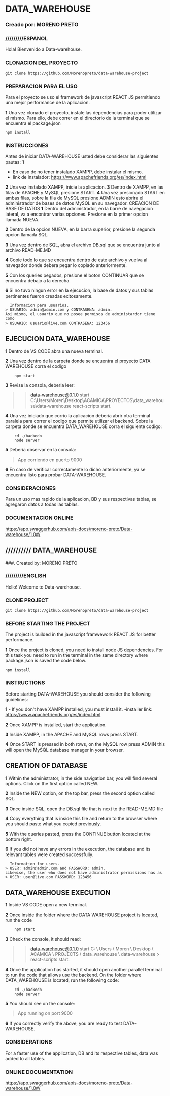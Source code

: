 
# DATA_WAREHOUSE
### Creado por: MORENO PRETO

### /////////ESPANOL

Hola! Bienvenido a Data-warehouse.

### CLONACION DEL PROYECTO

    git clone https://github.com/Morenopreto/data-warehouse-project

### PREPARACION PARA EL USO

Para el proyecto se uso el framework de javascript REACT JS permitiendo una mejor performance de la aplicacion.

**1** 
Una vez clonado el proyecto, instale las dependencias para poder utilizar el mismo.
Para ello, debe correr en el directorio de la terminal que se encuentra el package.json

    npm install

### INSTRUCCIONES

Antes de iniciar DATA-WAREHOUSE usted debe considerar las siguientes pautas:
**1** 
- En caso de no tener instalado XAMPP, debe instalar el mismo.
- link de instalador:
https://www.apachefriends.org/es/index.html

**2**
Una vez instalado XAMPP, inicie la aplicacion.
**3**
Dentro de XAMPP, en las filas de APACHE y MySQL presione START.
**4**
Una vez presionado START en ambas filas, sobre la fila de MySQL presione ADMIN
esto abrira el administrador de bases de datos MySQL en su navegador.
CREACION DE BASE DE DATOS
**1**
Dentro del administrador, en la barre de navegacion lateral, va a encontrar varias opciones.
Presione en la primer opcion llamada NUEVA.

**2**
Dentro de la opcion NUEVA, en la barra superior, presione la segunda opcion llamada SQL.

**3**
Una vez dentro de SQL, abra el archivo DB.sql que se encuentra junto al archivo READ-ME.MD

**4**
Copie todo lo que se encuentra dentro de este archivo y vuelva al navegador donde debera pegar lo copiado anteriormente.

**5**
Con los queries pegados, presione el boton CONTINUAR que se encuentra debajo a la derecha.

**6**
Si no tuvo ningun error en la ejecucion, la base de datos y sus tablas pertinentes fueron creadas exitosamente.

      Informacion para usuarios.
    > USUARIO: admin@admin.com y CONTRASENA: admin.
    Asi mismo, el usuario que no posee permisos de administardor tiene como
    > USUARIO: usuario@live.com CONTRASENA: 123456

## EJECUCION DATA_WAREHOUSE

**1** Dentro de VS CODE abra una nueva terminal.

**2** Una vez dentro de la carpeta donde se encuentra el proyecto DATA WAREHOUSE corra el codigo


        npm start


**3** Revise la consola, deberia leer:

> > data-warehouse@0.1.0 start C:\Users\Moren\Desktop\ACAMICA\PROYECTOS\data_warehouse\data-warehouse
> > react-scripts start.

**4** Una vez iniciado que corrio la aplicacion deberia abrir otra terminal paralela para correr el codigo que permite
utilizar el backend.
Sobre la carpeta donde se encuentra DATA_WAREHOUSE corra el siguiente codigo:

        cd ./backedn
        node server



**5** Deberia observar en la consola:

> App corriendo en puerto 9000

**6** En caso de verificar correctamente lo dicho anteriormente, ya se encuentra listo para probar DATA-WAREHOUSE.

### CONSIDERACIONES

Para un uso mas rapido de la aplicacion, BD y sus respectivas tablas, se agregaron datos a todas las tablas.

### DOCUMENTACION ONLINE

https://app.swaggerhub.com/apis-docs/moreno-preto/Data-warehouse/1.0#/

## ////////// DATA_WAREHOUSE
###. Created by: MORENO PRETO
### /////////ENGLISH
Hello! Welcome to Data-warehouse.

### CLONE PROJECT

    git clone https://github.com/Morenopreto/data-warehouse-project

### BEFORE STARTING THE PROJECT

The project is builded in the javascript framwework REACT JS for better performance.

**1** 
Once the project is cloned, you need to install node JS dependencies.
For this task you need to run in the terminal in the same directory where package.json is saved the code below.


    npm install    

### INSTRUCTIONS

Before starting DATA-WAREHOUSE you should consider the following guidelines:
   
   **1**
    - If you don't have XAMPP installed, you must install it.
-installer link:
    https://www.apachefriends.org/es/index.html

   **2**
    Once XAMPP is installed, start the application.
   
   **3**
    Inside XAMPP, in the APACHE and MySQL rows press START.
   
   **4**
    Once START is pressed in both rows, on the MySQL row press ADMIN
    this will open the MySQL database manager in your browser.
## CREATION OF DATABASE

   **1**
     Within the administrator, in the side navigation bar, you will find several options.
    Click on the first option called NEW.

   **2**
    Inside the NEW option, on the top bar, press the second option called SQL.

   **3**
    Once inside SQL, open the DB.sql file that is next to the READ-ME.MD file

   **4**
    Copy everything that is inside this file and return to the browser where you should paste what you copied previously.

   **5**
    With the queries pasted, press the CONTINUE button located at the bottom right.

   **6**
   If you did not have any errors in the execution, the database and its relevant tables were created successfully.

      Information for users.
    > USER: admin@admin.com and PASSWORD: admin.
    Likewise, the user who does not have administrator permissions has as
    > USER: user@live.com PASSWORD: 123456

## DATA_WAREHOUSE EXECUTION
   
   **1** Inside VS CODE open a new terminal.
   
   **2** Once inside the folder where the DATA WAREHOUSE project is located, run the code
    
        npm start
    
  **3** Check the console, it should read:
  
  >> data-warehouse@0.1.0 start C: \ Users \ Moren \ Desktop \ ACAMICA \ PROJECTS \ data_warehouse \ data-warehouse
    > react-scripts start.

 **4** Once the application has started, it should open another parallel terminal to run the code that allows
    use the backend.
    On the folder where DATA_WAREHOUSE is located, run the following code:

        cd ./backedn
        node server

 **5** You should see on the console:
   > App running on port 9000

 **6** If you correctly verify the above, you are ready to test DATA-WAREHOUSE.


### CONSIDERATIONS
   For a faster use of the application, DB and its respective tables, data was added to all tables.

   ### ONLINE DOCUMENTATION

https://app.swaggerhub.com/apis-docs/moreno-preto/Data-warehouse/1.0#/